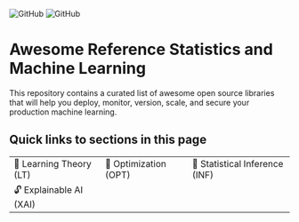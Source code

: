 ![GitHub](https://img.shields.io/badge/Languages-MULTI-blue.svg)
![GitHub](https://img.shields.io/badge/License-MIT-lightgrey.svg)

# Awesome Reference Statistics and Machine Learning

This repository contains a curated list of awesome open source libraries that will help you deploy, monitor, version, scale, and secure your production machine learning.

## Quick links to sections in this page

| | | |
|-|-|-|
| :blue_book: Learning Theory (LT) | :dart: Optimization (OPT) | :mag_right: Statistical Inference (INF) 
| :unlock: Explainable AI (XAI) |


